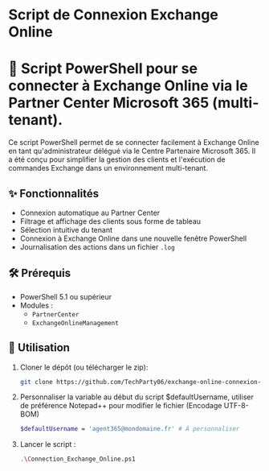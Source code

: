 # Script de Connexion Exchange Online
# 🔐 Script PowerShell pour se connecter à Exchange Online via le Partner Center Microsoft 365 (multi-tenant).

Ce script PowerShell permet de se connecter facilement à Exchange Online en tant qu'administrateur délégué via le Centre Partenaire Microsoft 365. Il a été conçu pour simplifier la gestion des clients et l'exécution de commandes Exchange dans un environnement multi-tenant.

## ✨ Fonctionnalités

- Connexion automatique au Partner Center
- Filtrage et affichage des clients sous forme de tableau
- Sélection intuitive du tenant
- Connexion à Exchange Online dans une nouvelle fenêtre PowerShell
- Journalisation des actions dans un fichier `.log`

## 🛠️ Prérequis

- PowerShell 5.1 ou supérieur
- Modules :
  - `PartnerCenter`
  - `ExchangeOnlineManagement`

## 🚀 Utilisation

1. Cloner le dépôt (ou télécharger le zip):
   ```bash
   git clone https://github.com/TechParty06/exchange-online-connexion-script.git
   ```
2. Personnaliser la variable au début du script $defaultUsername, utiliser de préférence Notepad++ pour modifier le fichier (Encodage UTF-8-BOM)
   ```bash
   $defaultUsername = 'agent365@mondomaine.fr' # À personnaliser
   ```
3. Lancer le script :
   ```bash
   .\Connection_Exchange_Online.ps1
   ```
